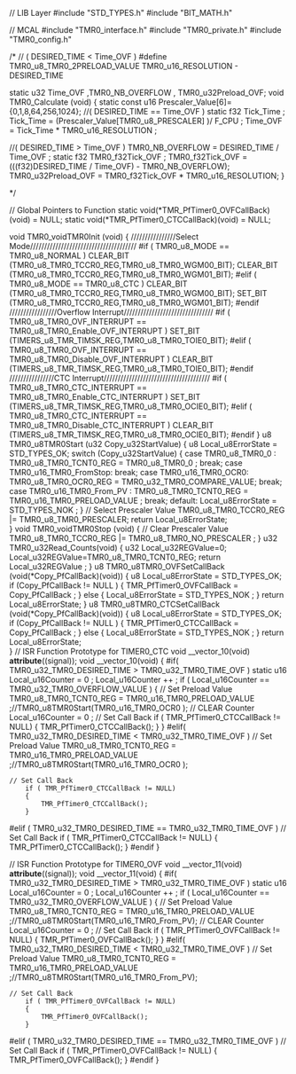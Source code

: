  // LIB Layer
#include "STD_TYPES.h"
#include "BIT_MATH.h"

// MCAL
#include "TMR0_interface.h"
#include "TMR0_private.h"
#include "TMR0_config.h"

/*
// ( DESIRED_TIME < Time_OVF )
#define TMR0_u8_TMR0_2PRELOAD_VALUE 	TMR0_u16_RESOLUTION - DESIRED_TIME

static u32 Time_OVF ,TMR0_NB_OVERFLOW , TMR0_u32Preload_OVF;
void TMR0_Calculate (void)
{
	static const u16 Prescaler_Value[6]={0,1,8,64,256,1024};
//( DESIRED_TIME == Time_OVF )
   static  f32 Tick_Time ;
   Tick_Time =  (Prescaler_Value[TMR0_u8_PRESCALER] )/ F_CPU ;
   Time_OVF  =  Tick_Time * TMR0_u16_RESOLUTION ;

//( DESIRED_TIME > Time_OVF )
 TMR0_NB_OVERFLOW = DESIRED_TIME / Time_OVF ;
static  f32 TMR0_f32Tick_OVF ;
TMR0_f32Tick_OVF = (((f32)DESIRED_TIME / Time_OVF) - TMR0_NB_OVERFLOW);
 TMR0_u32Preload_OVF = TMR0_f32Tick_OVF * TMR0_u16_RESOLUTION;
}

*/

// Global Pointers to Function
static void(*TMR_PfTimer0_OVFCallBack)(void) = NULL;
static void(*TMR_PfTimer0_CTCCallBack)(void) = NULL;

void TMR0_voidTMR0Init (void)
{
	////////////////Select Mode//////////////////////////////////////
#if 	( TMR0_u8_MODE == TMR0_u8_NORMAL )
	CLEAR_BIT (TMR0_u8_TMR0_TCCR0_REG,TMR0_u8_TMR0_WGM00_BIT);
	CLEAR_BIT (TMR0_u8_TMR0_TCCR0_REG,TMR0_u8_TMR0_WGM01_BIT);
#elif	( TMR0_u8_MODE == TMR0_u8_CTC )
	CLEAR_BIT (TMR0_u8_TMR0_TCCR0_REG,TMR0_u8_TMR0_WGM00_BIT);
	  SET_BIT (TMR0_u8_TMR0_TCCR0_REG,TMR0_u8_TMR0_WGM01_BIT);
#endif
/////////////////Overflow Interrupt////////////////////////////////
#if 	( TMR0_u8_TMR0_OVF_INTERRUPT == TMR0_u8_TMR0_Enable_OVF_INTERRUPT )
	SET_BIT (TIMERS_u8_TMR_TIMSK_REG,TMR0_u8_TMR0_TOIE0_BIT);
#elif	( TMR0_u8_TMR0_OVF_INTERRUPT == TMR0_u8_TMR0_Disable_OVF_INTERRUPT )
	CLEAR_BIT (TIMERS_u8_TMR_TIMSK_REG,TMR0_u8_TMR0_TOIE0_BIT);
#endif
////////////////CTC Interrupt//////////////////////////////////////
#if ( TMR0_u8_TMR0_CTC_INTERRUPT == TMR0_u8_TMR0_Enable_CTC_INTERRUPT )
	SET_BIT (TIMERS_u8_TMR_TIMSK_REG,TMR0_u8_TMR0_OCIE0_BIT);
#elif	( TMR0_u8_TMR0_CTC_INTERRUPT == TMR0_u8_TMR0_Disable_CTC_INTERRUPT )
	CLEAR_BIT (TIMERS_u8_TMR_TIMSK_REG,TMR0_u8_TMR0_OCIE0_BIT);
#endif
}
u8 TMR0_u8TMR0Start (u32 Copy_u32StartValue)
{
	u8 Local_u8ErrorState = STD_TYPES_OK;
	switch (Copy_u32StartValue)
	{
		case TMR0_u8_TMR0_0 :
			TMR0_u8_TMR0_TCNT0_REG = TMR0_u8_TMR0_0 ;
		break;
		case TMR0_u16_TMR0_FromStop:
		break;
		case TMR0_u16_TMR0_OCR0:
			TMR0_u8_TMR0_OCR0_REG = TMR0_u32_TMR0_COMPARE_VALUE;
		break;
		case TMR0_u16_TMR0_From_PV :
			TMR0_u8_TMR0_TCNT0_REG = TMR0_u16_TMR0_PRELOAD_VALUE ;
		break;
		default:
		Local_u8ErrorState = STD_TYPES_NOK ;
	}
	// Select Prescaler Value 
		TMR0_u8_TMR0_TCCR0_REG |= TMR0_u8_TMR0_PRESCALER;
return Local_u8ErrorState;	
}
void TMR0_voidTMR0Stop (void)
{
	// Clear Prescaler Value 
	TMR0_u8_TMR0_TCCR0_REG |= TMR0_u8_TMR0_NO_PRESCALER ;
}
u32 TMR0_u32Read_Counts(void)
{
	u32 Local_u32REGValue=0;
	Local_u32REGValue=TMR0_u8_TMR0_TCNT0_REG;
	return Local_u32REGValue ;
}
u8 TMR0_u8TMR0_OVFSetCallBack (void(*Copy_PfCallBack)(void))
{
	u8 Local_u8ErrorState = STD_TYPES_OK;
	if (Copy_PfCallBack != NULL )
	{
		TMR_PfTimer0_OVFCallBack = Copy_PfCallBack ;
	}
	else
	{
		Local_u8ErrorState = STD_TYPES_NOK ;
	}
return Local_u8ErrorState;
}
u8 TMR0_u8TMR0_CTCSetCallBack (void(*Copy_PfCallBack)(void))
{
	u8 Local_u8ErrorState = STD_TYPES_OK;
	if (Copy_PfCallBack != NULL )
	{
		TMR_PfTimer0_CTCCallBack = Copy_PfCallBack ;
	}
	else
	{
		Local_u8ErrorState = STD_TYPES_NOK ;
	}
return Local_u8ErrorState;	
}
// ISR Function Prototype for TIMER0_CTC
void __vector_10(void)  __attribute__((signal));
void __vector_10(void)
{
#if( TMR0_u32_TMR0_DESIRED_TIME > TMR0_u32_TMR0_TIME_OVF )
	static u16 Local_u16Counter = 0 ;
	Local_u16Counter ++ ;
	if ( Local_u16Counter == TMR0_u32_TMR0_OVERFLOW_VALUE )
	{
		// Set Preload Value
		TMR0_u8_TMR0_TCNT0_REG = TMR0_u16_TMR0_PRELOAD_VALUE ;//TMR0_u8TMR0Start(TMR0_u16_TMR0_OCR0	);
		// CLEAR Counter
		Local_u16Counter = 0 ;
		// Set Call Back
		if ( TMR_PfTimer0_CTCCallBack != NULL)
		{
			TMR_PfTimer0_CTCCallBack();
		}
	}
#elif( TMR0_u32_TMR0_DESIRED_TIME < TMR0_u32_TMR0_TIME_OVF )
	// Set Preload Value
	TMR0_u8_TMR0_TCNT0_REG = TMR0_u16_TMR0_PRELOAD_VALUE ;//TMR0_u8TMR0Start(TMR0_u16_TMR0_OCR0	);

	// Set Call Back
		if ( TMR_PfTimer0_CTCCallBack != NULL)
		{
			TMR_PfTimer0_CTCCallBack();
		}

#elif ( TMR0_u32_TMR0_DESIRED_TIME == TMR0_u32_TMR0_TIME_OVF )
	// Set Call Back
	if ( TMR_PfTimer0_CTCCallBack != NULL)
	{
		TMR_PfTimer0_CTCCallBack();
	}
#endif
}


// ISR Function Prototype for TIMER0_OVF
void __vector_11(void)  __attribute__((signal));
void __vector_11(void)
{
#if( TMR0_u32_TMR0_DESIRED_TIME > TMR0_u32_TMR0_TIME_OVF )
	static u16 Local_u16Counter = 0 ;
	Local_u16Counter ++ ;
	if ( Local_u16Counter == TMR0_u32_TMR0_OVERFLOW_VALUE )
	{
		// Set Preload Value
		TMR0_u8_TMR0_TCNT0_REG = TMR0_u16_TMR0_PRELOAD_VALUE ;//TMR0_u8TMR0Start(TMR0_u16_TMR0_From_PV);
		// CLEAR Counter
		Local_u16Counter = 0 ;
		// Set Call Back
		if ( TMR_PfTimer0_OVFCallBack != NULL)
		{
			TMR_PfTimer0_OVFCallBack();
		}
	}
#elif( TMR0_u32_TMR0_DESIRED_TIME < TMR0_u32_TMR0_TIME_OVF )
	// Set Preload Value
	TMR0_u8_TMR0_TCNT0_REG = TMR0_u16_TMR0_PRELOAD_VALUE ;//TMR0_u8TMR0Start(TMR0_u16_TMR0_From_PV);

	// Set Call Back
		if ( TMR_PfTimer0_OVFCallBack != NULL)
		{
			TMR_PfTimer0_OVFCallBack();
		}

#elif ( TMR0_u32_TMR0_DESIRED_TIME == TMR0_u32_TMR0_TIME_OVF )
	// Set Call Back
	if ( TMR_PfTimer0_OVFCallBack != NULL)
	{
		TMR_PfTimer0_OVFCallBack();
	}
#endif
}
